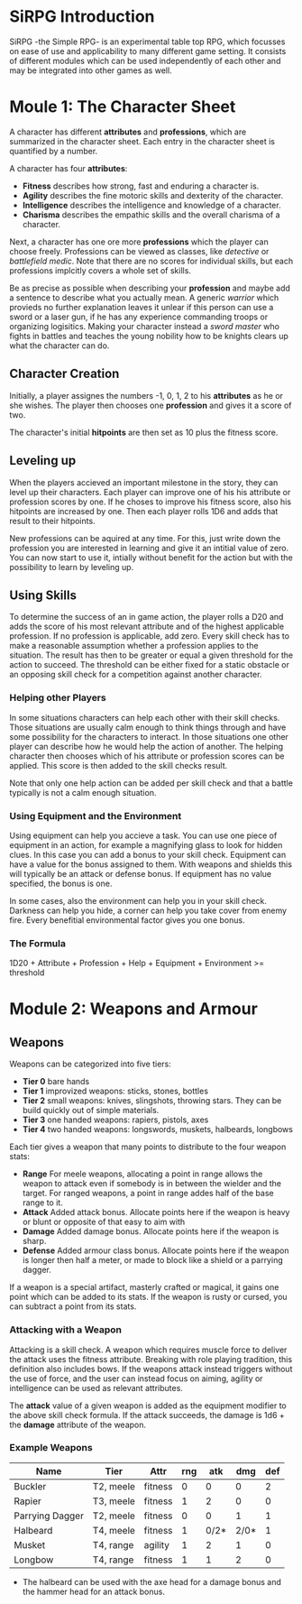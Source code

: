 # SiRPG Introduction
SiRPG -the Simple RPG- is an experimental table top RPG, which focusses on ease of use and applicability to many different game setting.
It consists of different modules which can be used independently of each other and may be integrated into other games as well.

# Moule 1: The Character Sheet

A character has different **attributes** and **professions**, which are summarized in the character sheet.
Each entry in the character sheet is quantified by a number.

A character has four **attributes**:

- **Fitness** describes how strong, fast and enduring a character is.
- **Agility** describes the fine motoric skills and dexterity of the character.
- **Intelligence** describes the intelligence and knowledge of a character.
- **Charisma** describes the empathic skills and the overall charisma of a character.

Next, a character has one ore more **professions** which the player can choose freely.
Professions can be viewed as classes, like *detective* or *battlefield medic*.
Note that there are no scores for individual skills, but each professions implcitly covers a whole set of skills.

Be as precise as possible when describing your **profession** and maybe add a sentence to describe what you actually mean.
A generic *warrior* which provieds no further explanation leaves it unlear if this person can use a sword or a laser gun,
if he has any experience commanding troops or organizing logisitics.
Making your character instead a *sword master* who fights in battles and teaches the young nobility how to be knights clears up what the character can do.

## Character Creation

Initially, a player assignes the numbers -1, 0, 1, 2 to his **attributes** as he or she wishes.
The player then chooses one **profession** and gives it a score of two.

The character's initial **hitpoints** are then set as 10 plus the fitness score.

## Leveling up

When the players accieved an important milestone in the story, they can level up their characters.
Each player can improve one of his his attribute or profession scores by one.
If he choses to improve his fitness score, also his hitpoints are increased by one.
Then each player rolls 1D6 and adds that result to their hitpoints.

New professions can be aquired at any time.
For this, just write down the profession you are interested in learning and give it an intitial value of zero.
You can now start to use it, intially without benefit for the action but with the possibility to learn by leveling up.

## Using Skills

To determine the success of an in game action, the player rolls a D20 and adds the score of his most relevant attribute and of the highest applicable profession.
If no profession is applicable, add zero.
Every skill check has to make a reasonable assumption whether a profession applies to the situation.
The result has then to be greater or equal a given threshold for the action to succeed.
The threshold can be either fixed for a static obstacle or an opposing skill check for a competition against another character.

### Helping other Players

In some situations characters can help each other with their skill checks.
Those situations are usually calm enough to think things through and have some possibility for the characters to interact. 
In those situations one other player can describe how he would help the action of another.
The helping character then chooses which of his attribute or profession scores can be applied.
This score is then added to the skill checks result.

Note that only one help action can be added per skill check and that a battle typically is not a calm enough situation.

### Using Equipment and the Environment

Using equipment can help you accieve a task.
You can use one piece of equipment in an action, for example a magnifying glass to look for hidden clues.
In this case you can add a bonus to your skill check.
Equipment can have a value for the bonus assigned to them.
With weapons and shields this will typically be an attack or defense bonus.
If equipment has no value specified, the bonus is one.

In some cases, also the environment can help you in your skill check.
Darkness can help you hide, a corner can help you take cover from enemy fire.
Every benefitial environmental factor gives you one bonus.

### The Formula

1D20 + Attribute + Profession + Help + Equipment + Environment >= threshold


# Module 2: Weapons and Armour

## Weapons
Weapons can be categorized into five tiers:

 - **Tier 0** bare hands
 - **Tier 1** improvized weapons: sticks, stones, bottles
 - **Tier 2** small weapons: knives, slingshots, throwing stars. They can be build quickly out of simple materials.
 - **Tier 3** one handed weapons: rapiers, pistols, axes
 - **Tier 4** two handed weapons: longswords, muskets, halbeards, longbows

Each tier gives a weapon that many points to distribute to the four weapon stats:
 - **Range** For meele weapons, allocating a point in range allows the weapon to attack even if somebody is in between the wielder and the target.
For ranged weapons, a point in range addes half of the base range to it.
 - **Attack** Added attack bonus. Allocate points here if the weapon is heavy or blunt or opposite of that easy to aim with
 - **Damage** Added damage bonus. Allocate points here if the weapon is sharp.
 - **Defense** Added armour class bonus. Allocate points here if the weapon is longer then half a meter,
 or made to block like a shield or a parrying dagger.

If a weapon is a special artifact, masterly crafted or magical, it gains one point which can be added to its stats.
If the weapon is rusty or cursed, you can subtract a point from its stats.

### Attacking with a Weapon

Attacking is a skill check.
A weapon which requires muscle force to deliver the attack uses the fitness attribute.
Breaking with role playing tradition, this definition also includes bows.
If the weapons attack instead triggers without the use of force, and the user can instead focus on aiming,
agility or intelligence can be used as relevant attributes.

The **attack** value of a given weapon is added as the equipment modifier to the above skill check formula.
If the attack succeeds, the damage is 1d6 + the **damage** attribute of the weapon.

### Example Weapons

| Name   | Tier | Attr | rng | atk | dmg | def |
|--------|------|------|-----|-----|-----|-----|
| Buckler | T2, meele | fitness | 0 | 0 | 0 | 2 |
| Rapier | T3, meele | fitness | 1 | 2 | 0 | 0 |
| Parrying Dagger | T2, meele | fitness | 0 | 0 | 1 | 1 |
| Halbeard | T4, meele | fitness | 1 | 0/2* | 2/0* | 1 |
| Musket | T4, range | agility | 1 | 2 | 1 | 0 |
| Longbow | T4, range | fitness | 1 | 1 | 2 | 0 |

* The halbeard can be used with the axe head for a damage bonus and the hammer head for an attack bonus.


